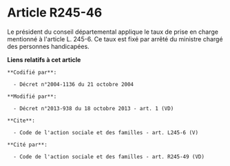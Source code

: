 # Article R245-46

Le président du conseil départemental applique le taux de prise en charge mentionné à l'article L. 245-6. Ce taux est fixé
par arrêté du ministre chargé des personnes handicapées.

**Liens relatifs à cet article**

	**Codifié par**:

	  - Décret n°2004-1136 du 21 octobre 2004

	**Modifié par**:

	  - Décret n°2013-938 du 18 octobre 2013 - art. 1 (VD)

	**Cite**:

	  - Code de l'action sociale et des familles - art. L245-6 (V)

	**Cité par**:

	  - Code de l'action sociale et des familles - art. R245-49 (VD)
